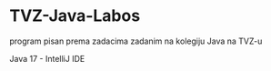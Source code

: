 # TVZ-Java-Labos
program pisan prema zadacima zadanim na kolegiju Java na TVZ-u


Java 17 - IntelliJ IDE
